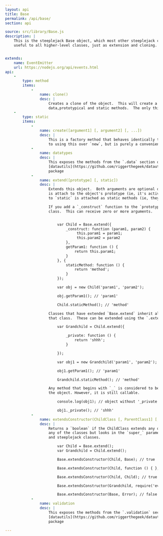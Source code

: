 ```yaml
---
layout: api
title: Base
permalink: /api/base/
section: api

source: src/library/Base.js
description: |
    This is the steeplejack Base object, which most other steeplejack classes extend.  This contains methods that are
    useful to all higher-level classes, just as extension and cloning.


extends:
    name: EventEmitter
    url: https://nodejs.org/api/events.html
api:
    -
        type: method
        items:
            -
                name: clone()
                desc: |
                    Creates a clone of the object.  This will create a new instance of the same object, with the same
                    data,prototypical and static methods.  The only thing that won't be the same is the instance.
    -
        type: static
        items:
            -
                name: create([argument1] [, argument2] [, ...])
                desc: |
                    This is a factory method that behaves identically to `new`. There is no advantage or disadvantage
                    to using this over `new`, but is purely a convenience.
            -
                name: datatypes
                desc: |
                    This exposes the methods from the `.data` section of the
                    [datautils](https://github.com/riggerthegeek/datautils-js#data)
                    package
            -
                name: extend([prototype] [, static])
                desc: |
                    Extends this object.  Both arguments are optional objects.  Anything sent to the `prototype` object
                    is attach to the object's prototype (ie, it's active once you've called `new`) and anything attached
                    to `static` is attached as static methods (ie, they can be called with `Class.staticMethod`.

                    If you add a `_construct` function to the `prototype`, this will be called when you instantiate the
                    class.  This can receive zero or more arguments.


                        var Child = Base.extend({
                            _construct: function (param1, param2) {
                                 this.param1 = param1;
                                 this.param2 = param2
                            },
                            getParam1: function () {
                                return this.param1;
                            }
                        }, {
                            staticMethod: function () {
                                return 'method';
                            }
                        });

                        var obj = new Child('param1', 'param2');

                        obj.getParam1(); // 'param1'

                        Child.staticMethod(); // 'method'

                    Classes that have extended `Base.extend` inherit all prototypical and static methods that are on
                    that class.  These can be extended using the `.extend` method infinitely.

                        var Grandchild = Child.extend({

                            _private: function () {
                                return 'shhh';
                            }

                        });

                        var obj1 = new Grandchild('param1', 'param2');

                        obj1.getParam1(); // 'param1'

                        Grandchild.staticMethod(); // 'method'

                    Any method that begins with `_` is considered to be a private method and is hidden when you output
                    the object. However, it is still callable.

                        console.log(obj1); // object without '_private'

                        obj1._private(); // 'shhh'
            -
                name: extendsConstructor(ChildClass [, ParentClass1] [, ParentClass2] [, ...])
                desc: |
                    Returns a `boolean` if the ChildClass extends any of the ParentClasses. This does not instantiate
                    any of the classes but looks in the `super_` parameter, so should be able to be used by both Node
                    and steeplejack classes.

                        var Child = Base.extend();
                        var Grandchild = Child.extend();

                        Base.extendsConstructor(Child, Base); // true

                        Base.extendsConstructor(Child, function () { }, Base); // true

                        Base.extendsConstructor(Child, Child); // true

                        Base.extendsConstructor(Grandchild, require('events').EventEmitter); // true

                        Base.extendsConstructor(Base, Error); // false
            -
                name: validation
                desc: |
                    This exposes the methods from the `.validation` section of the
                    [datautils](https://github.com/riggerthegeek/datautils-js#validation)
                    package

---
```

